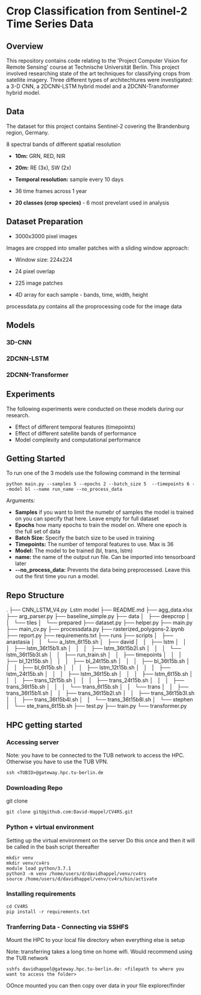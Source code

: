 
# Crop Classification from Sentinel-2 Time Series Data

## Overview 
This repository contains code relating to the 'Project Computer Vision for Remote Sensing' course at Technische Universität Berlin. This project involved researching state of the art techniques for classifying crops from satellite imagery. Three different types of architechtures were investigated: a 3-D CNN, a 2DCNN-LSTM hybrid model and a 2DCNN-Transformer hybrid model. 

## Data 
The dataset for this project contains Sentinel-2 covering the Brandenburg region, Germany. 

8 spectral bands of different spatial resolution
- **10m:** GRN, RED, NIR
- **20m:** RE (3x), SW (2x)
- **Temporal resolution:** sample every 10 days 
- 36 time frames across 1 year 

- **20 classes (crop species)** - 6 most prevelant used in analysis


## Dataset Preparation


- 3000x3000 pixel images

Images are cropped into smaller patches with a sliding window approach: 
- Window size: 224x224
- 24 pixel overlap
- 225 image patches

-  4D array for each sample - bands, time, width, height 

processdata.py contains all the proprocessing code for the image data 


## Models 

### 3D-CNN 

### 2DCNN-LSTM

### 2DCNN-Transformer


## Experiments
The following experiments were conducted on these models during our research. 
- Effect of different temporal features (timepoints)
- Effect of different satellite bands of performance
- Model complexity and computational performance 



## Getting Started 

To run one of the 3 models use the following command in the terminal

```
python main.py --samples 5 --epochs 2 --batch_size 5  --timepoints 6 --model bl --name run_name --no_process_data
```

Arguments: 
- **Samples** if you want to limit the numebr of samples the model is trained on you can specify that here. Leave empty for full dataset 
- **Epochs** how many epochs to train the model on. Where one epoch is the full set of data
- **Batch Size:** Specify the batch size to be used in training 
- **Timepoints:** The number of temporal features to use. Max is 36 
- **Model:** The model to be trained (bl, trans, lstm)
- **name:** the name of the output run file. Can be imported into tensorboard later 
- **--no_process_data:** Prevents the data being preprocessed. Leave this out the first time you run a model. 



## Repo Structure

.
├── CNN_LSTM_V4.py  Lstm model
├── README.md 
├── agg_data.xlsx
├── arg_parser.py
├── baseline_simple.py
├── data
│   ├── deepcrop
│   │   └── tiles
│   └── prepared
├── dataset.py
├── helper.py
├── main.py
├── main_cv.py
├── processdata.py
├── rasterized_polygons-2.ipynb
├── report.py
├── requirements.txt
├── runs
├── scripts
│   ├── anastasia
│   │   └── a_lstm_6t15b.sh
│   ├── david
│   │   ├── lstm
│   │   │   ├── lstm_36t15b1l.sh
│   │   │   ├── lstm_36t15b2l.sh
│   │   │   └── lstm_36t15b3l.sh
│   │   ├── run_train.sh
│   │   ├── timepoints
│   │   │   ├── bl_12t15b.sh
│   │   │   ├── bl_24t15b.sh
│   │   │   ├── bl_36t15b.sh
│   │   │   ├── bl_6t15b.sh
│   │   │   ├── lstm_12t15b.sh
│   │   │   ├── lstm_24t15b.sh
│   │   │   ├── lstm_36t15b.sh
│   │   │   ├── lstm_6t15b.sh
│   │   │   ├── trans_12t15b.sh
│   │   │   ├── trans_24t15b.sh
│   │   │   ├── trans_36t15b.sh
│   │   │   └── trans_6t15b.sh
│   │   └── trans
│   │       ├── trans_36t15b1l.sh
│   │       ├── trans_36t15b2l.sh
│   │       ├── trans_36t15b3l.sh
│   │       ├── trans_36t15b4l.sh
│   │       └── trans_36t15b8l.sh
│   └── stephen
│       └── ste_trans_6t15b.sh
├── test.py
├── train.py
└── transformer.py













## HPC getting started

### Accessing server
Note: you have to be connected to the TUB network to access the HPC. Otherwise you have to use the TUB VPN. 

```
ssh <TUBID>@gateway.hpc.tu-berlin.de
```

### Downloading Repo
git clone

```
git clone git@github.com:David-Happel/CV4RS.git
```

### Python + virtual environment
Setting up the virtual environment on the server
Do this once and then it will be called in the bash script thereafter

```
mkdir venv
mkdir venv/cv4rs
module load python/3.7.1
python3 -m venv /home/users/d/davidhappel/venv/cv4rs
source /home/users/d/davidhappel/venv/cv4rs/bin/activate
```

### Installing requirements 

```
cd CV4RS
pip install -r requirements.txt
```

### Tranferring Data - Connecting via SSHFS
Mount the HPC to your local file directory when everything else is setup

Note: transferring takes a long time on home wifi. Would recommend using the TUB network

```
sshfs davidhappel@gateway.hpc.tu-berlin.de: <filepath to where you want to access the folder>
```

OOnce mounted you can then copy over data in your file explorer/finder
